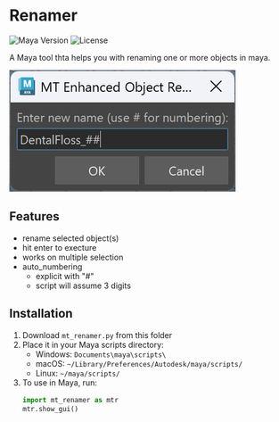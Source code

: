 # Renamer
![Maya Version](https://img.shields.io/badge/Maya-2020%2B-informational)
![License](https://img.shields.io/badge/License-MIT-green)

A Maya tool thta helps you with renaming one or more objects in maya. 

![Maya Keyframe Randomizer](screenshots/gui_example.png)

## Features

- rename selected object(s)
- hit enter to execture
- works on multiple selection
- auto_numbering
  - explicit with "#"
  - script will assume 3 digits

## Installation

1. Download `mt_renamer.py` from this folder
2. Place it in your Maya scripts directory:
   - Windows: `Documents\maya\scripts\`
   - macOS: `~/Library/Preferences/Autodesk/maya/scripts/`
   - Linux: `~/maya/scripts/`
3. To use in Maya, run:
   ```python
   import mt_renamer as mtr
   mtr.show_gui()